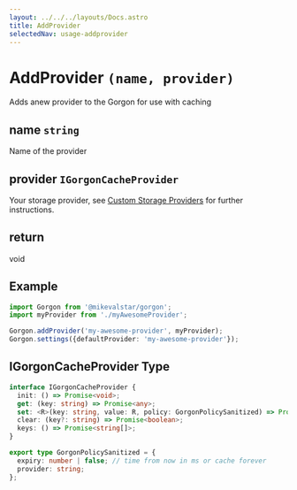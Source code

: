 ```yaml
---
layout: ../../../layouts/Docs.astro
title: AddProvider
selectedNav: usage-addprovider
---
```


# AddProvider `(name, provider)`
Adds anew provider to the Gorgon for use with caching

## name `string`
Name of the provider

## provider `IGorgonCacheProvider`
Your storage provider, see [Custom Storage Providers](/docs/custom-storage) for further instructions.

## return
void

## Example
```typescript
import Gorgon from '@mikevalstar/gorgon';
import myProvider from './myAwesomeProvider';

Gorgon.addProvider('my-awesome-provider', myProvider);
Gorgon.settings({defaultProvider: 'my-awesome-provider'});
```

## IGorgonCacheProvider Type
```typescript
interface IGorgonCacheProvider {
  init: () => Promise<void>;
  get: (key: string) => Promise<any>;
  set: <R>(key: string, value: R, policy: GorgonPolicySanitized) => Promise<R>;
  clear: (key?: string) => Promise<boolean>;
  keys: () => Promise<string[]>;
}

export type GorgonPolicySanitized = {
  expiry: number | false; // time from now in ms or cache forever
  provider: string;
};
```
